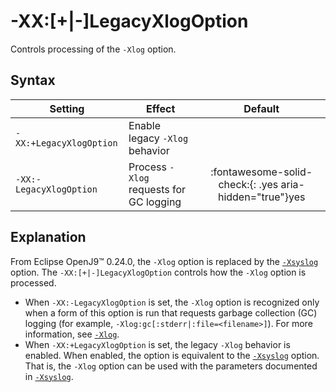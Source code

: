 ﻿<!--
* Copyright (c) 2017, 2023 IBM Corp. and others
*
* This program and the accompanying materials are made
* available under the terms of the Eclipse Public License 2.0
* which accompanies this distribution and is available at
* https://www.eclipse.org/legal/epl-2.0/ or the Apache
* License, Version 2.0 which accompanies this distribution and
* is available at https://www.apache.org/licenses/LICENSE-2.0.
*
* This Source Code may also be made available under the
* following Secondary Licenses when the conditions for such
* availability set forth in the Eclipse Public License, v. 2.0
* are satisfied: GNU General Public License, version 2 with
* the GNU Classpath Exception [1] and GNU General Public
* License, version 2 with the OpenJDK Assembly Exception [2].
*
* [1] https://www.gnu.org/software/classpath/license.html
* [2] https://openjdk.org/legal/assembly-exception.html
*
* SPDX-License-Identifier: EPL-2.0 OR Apache-2.0 OR GPL-2.0-only WITH Classpath-exception-2.0 OR GPL-2.0-only WITH OpenJDK-assembly-exception-1.0
-->

# -XX:[+|-]LegacyXlogOption

Controls processing of the `-Xlog` option.

## Syntax

| Setting                 | Effect                                     | Default                                                                       |
|-------------------------|--------------------------------------------|:-----------------------------------------------------------------------------:|
| `-XX:+LegacyXlogOption` | Enable legacy `-Xlog` behavior             |                                                                               |
| `-XX:-LegacyXlogOption` | Process `-Xlog` requests for GC logging    | :fontawesome-solid-check:{: .yes aria-hidden="true"}<span class="sr-only">yes</span>|

## Explanation

From Eclipse OpenJ9&trade; 0.24.0, the `-Xlog` option is replaced by the [`-Xsyslog`](xsyslog.md) option. The `-XX:[+|-]LegacyXlogOption` controls how the `-Xlog` option is processed.

- When `-XX:-LegacyXlogOption` is set, the `-Xlog` option is recognized only when a form of this option is run that requests garbage collection (GC) logging (for example, `-Xlog:gc[:stderr|:file=<filename>]`). For more information, see [`-Xlog`](xlog.md).
- When `-XX:+LegacyXlogOption` is set, the legacy `-Xlog` behavior is enabled. When enabled, the option is equivalent to the [`-Xsyslog`](xsyslog.md) option. That is, the `-Xlog` option can be used with the parameters documented in [`-Xsyslog`](xsyslog.md).


<!-- ==== END OF TOPIC ==== xxlegacyxlogoption.md ==== -->
